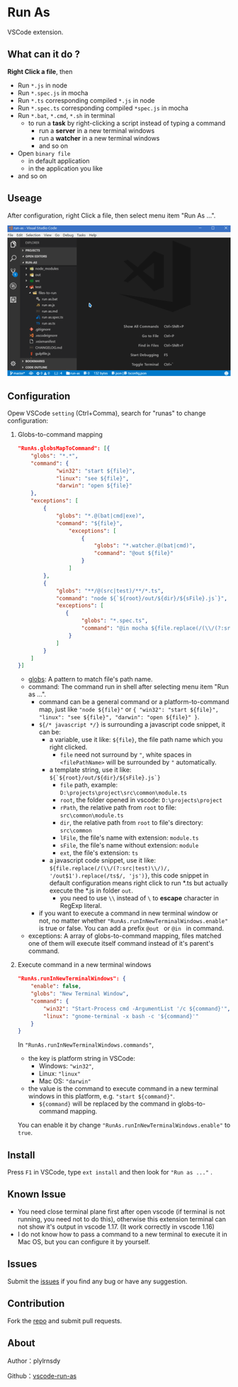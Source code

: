 # Run As

VSCode extension.

## What can it do ?

**Right Click a file**, then
- Run `*.js` in node
- Run `*.spec.js` in mocha
- Run `*.ts` corresponding compiled `*.js` in node
- Run `*.spec.ts` corresponding compiled `*spec.js` in mocha 
- Run `*.bat`, `*.cmd`, `*.sh` in terminal
  - to run a **task** by right-clicking a script instead of typing a command
    - run a **server** in a new terminal windows
    - run a **watcher** in a new terminal windows
    - and so on
- Open `binary file`
  - in default application
  - in the application you like
- and so on

## Useage

After configuration, right Click a file, then select menu item "Run As ...".

![preview](./images/run-in-inner-terminal.gif)

## Configuration

Opew VSCode `setting` (Ctrl+Comma), search for "runas" to change configuration:

1. Globs-to-command mapping

    ```json
    "RunAs.globsMapToCommand": [{
        "globs": "*.*",
        "command": {
                "win32": "start ${file}",
                "linux": "see ${file}",
                "darwin": "open ${file}"
        },
        "exceptions": [
            {
                "globs": "*.@(bat|cmd|exe)",
                "command": "${file}",
                    "exceptions": [
                        {
                            "globs": "*.watcher.@(bat|cmd)",
                            "command": "@out ${file}"
                        }
                    ]
            },
            {
                "globs": "**/@(src|test)/**/*.ts",
                "command": "node ${`${root}/out/${dir}/${sFile}.js`}",
                "exceptions": [
                   {
                        "globs": "*.spec.ts",
                        "command": "@in mocha ${file.replace(/(\\/(?:src|test)\\/)/, '/out$1').replace(/ts$/, 'js')}"
                    }
                ]
            }
        ]
    }]
    ```

    - [globs](https://github.com/isaacs/node-glob): A pattern to match file's path name.
    - command: The command run in shell after selecting menu item "Run as ...".
      - command can be a general command or a platform-to-command map, just like `"node ${file}"` or `{ "win32": "start ${file}", "linux": "see ${file}", "darwin": "open ${file}" }`.
      - `${/* javascript */}` is surrounding a javascript code snippet, it can be:
        - a variable, use it like: `${file}`, the file path name which you right clicked.
            - `file` need not surround by `"`, white spaces in `<filePathName>` will be surrounded by `"` automatically.
        - a template string, use it like: `` ${`${root}/out/${dir}/${sFile}.js`} ``
            - `file` path, example: `D:\projects\project\src\common\module.ts`
            - `root`, the folder opened in vscode: `D:\projects\project`
            - `rPath`, the relative path from `root` to file: `src\common\module.ts`
            - `dir`, the relative path from `root` to file's directory: `src\common`
            - `lFile`, the file's name with extension: `module.ts`
            - `sFile`, the file's name without extension: `module`
            - `ext`, the file's extension: `ts`
        - a javascript code snippet, use it like: `${file.replace(/(\\/(?:src|test)\\/)/, '/out$1').replace(/ts$/, 'js')}`, this code snippet in default configuration means right click to run *.ts but actually execute the *.js in folder `out`.
            - you need to use `\\` instead of `\` to **escape** character in RegExp literal.
      - if you want to execute a command in new terminal window or not, no matter whether `"RunAs.runInNewTerminalWindows.enable"` is true or false. You can add a prefix `@out ` or `@in ` in command.
    - exceptions: A array of globs-to-command mapping, files matched one of them will execute itself command instead of it's parent's command.

2. Execute command in a new terminal windows

    ```json
    "RunAs.runInNewTerminalWindows": {
        "enable": false,
        "globs": "New Terminal Window",
        "command": {
            "win32": "Start-Process cmd -ArgumentList '/c ${command}'",
            "linux": "gnome-terminal -x bash -c '${command}'"
        }
    }
    ```

    In `"RunAs.runInNewTerminalWindows.commands"`,
    - the key is platform string in VSCode:
        - Windows: `"win32"`,
        - Linux: `"linux"`
        - Mac OS: `"darwin"`
    - the value is the command to execute command in a new terminal windows in this platform, e.g. `"start ${command}"`.
        - `${command}` will be replaced by the command in globs-to-command mapping.

    You can enable it by change `"RunAs.runInNewTerminalWindows.enable"` to `true`.

## Install

Press `F1` in VSCode, type `ext install` and then look for `"Run as ..."` .

## Known Issue

- You need close terminal plane first after open vscode (if terminal is not running, you need not to do this), otherwise this extension terminal can not show it's output in vscode 1.17. (It work correctly in vscode 1.16)
- I do not know how to pass a command to a new terminal to execute it in Mac OS, but you can configure it by yourself.

## Issues

Submit the [issues](https://github.com/plylrnsdy/vscode-run-as/issues) if you find any bug or have any suggestion.

## Contribution

Fork the [repo](https://github.com/plylrnsdy/vscode-run-as) and submit pull requests.

## About

Author：plylrnsdy

Github：[vscode-run-as](https://github.com/plylrnsdy/vscode-run-as)